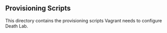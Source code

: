 ## Provisioning Scripts
This directory contains the provisioning scripts Vagrant needs to configure Death Lab. 